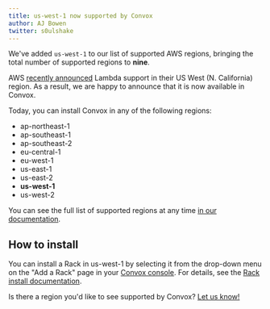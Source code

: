 ```yaml
---
title: us-west-1 now supported by Convox
author: AJ Bowen
twitter: s0ulshake
---
```


We've added `us-west-1` to our list of supported AWS regions, bringing the total number of supported regions to **nine**.

<!--more-->

AWS [recently announced](https://aws.amazon.com/about-aws/whats-new/2016/11/aws-lambda-available-in-us-west-n-california/) Lambda support in their US West (N. California) region. As a result, we are happy to announce that it is now available in Convox.

Today, you can install Convox in any of the following regions:

- ap-northeast-1
- ap-southeast-1
- ap-southeast-2
- eu-central-1
- eu-west-1
- us-east-1
- us-east-2
- **us-west-1**
- us-west-2

You can see the full list of supported regions at any time [in our documentation](https://convox.com/docs/supported-aws-regions).

## How to install

You can install a Rack in us-west-1 by selecting it from the drop-down menu on the "Add a Rack" page in your [Convox console](https://console.convox.com/). For details, see the [Rack install documentation](https://convox.com/docs/installing-a-rack/).

Is there a region you'd like to see supported by Convox? [Let us know!](https://twitter.com/goconvox)
